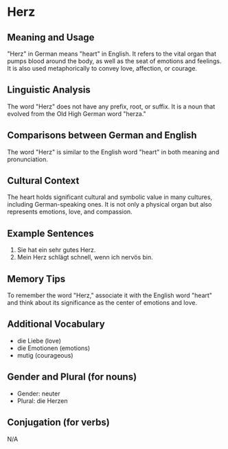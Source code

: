 # Herz
## Meaning and Usage
"Herz" in German means "heart" in English. It refers to the vital organ that pumps blood around the body, as well as the seat of emotions and feelings. It is also used metaphorically to convey love, affection, or courage.

## Linguistic Analysis
The word "Herz" does not have any prefix, root, or suffix. It is a noun that evolved from the Old High German word "herza." 

## Comparisons between German and English
The word "Herz" is similar to the English word "heart" in both meaning and pronunciation.

## Cultural Context
The heart holds significant cultural and symbolic value in many cultures, including German-speaking ones. It is not only a physical organ but also represents emotions, love, and compassion.

## Example Sentences
1. Sie hat ein sehr gutes Herz.
2. Mein Herz schlägt schnell, wenn ich nervös bin.

## Memory Tips
To remember the word "Herz," associate it with the English word "heart" and think about its significance as the center of emotions and love.

## Additional Vocabulary
- die Liebe (love)
- die Emotionen (emotions)
- mutig (courageous)

## Gender and Plural (for nouns)
- Gender: neuter
- Plural: die Herzen

## Conjugation (for verbs)
N/A